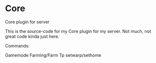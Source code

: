 # Core
Core plugin for server


This is the source-code for my Core plugin for my server. Not much, not great code kinda just here.

Commands:

Gamemode
Farming/Farm
Tp
setwarp/sethome
